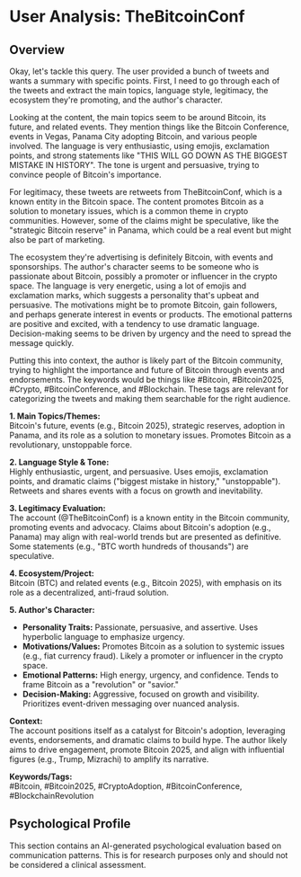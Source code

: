 # User Analysis: TheBitcoinConf

## Overview

<think>
Okay, let's tackle this query. The user provided a bunch of tweets and wants a summary with specific points. First, I need to go through each of the tweets and extract the main topics, language style, legitimacy, the ecosystem they're promoting, and the author's character.

Looking at the content, the main topics seem to be around Bitcoin, its future, and related events. They mention things like the Bitcoin Conference, events in Vegas, Panama City adopting Bitcoin, and various people involved. The language is very enthusiastic, using emojis, exclamation points, and strong statements like "THIS WILL GO DOWN AS THE BIGGEST MISTAKE IN HISTORY". The tone is urgent and persuasive, trying to convince people of Bitcoin's importance.

For legitimacy, these tweets are retweets from TheBitcoinConf, which is a known entity in the Bitcoin space. The content promotes Bitcoin as a solution to monetary issues, which is a common theme in crypto communities. However, some of the claims might be speculative, like the "strategic Bitcoin reserve" in Panama, which could be a real event but might also be part of marketing.

The ecosystem they're advertising is definitely Bitcoin, with events and sponsorships. The author's character seems to be someone who is passionate about Bitcoin, possibly a promoter or influencer in the crypto space. The language is very energetic, using a lot of emojis and exclamation marks, which suggests a personality that's upbeat and persuasive. The motivations might be to promote Bitcoin, gain followers, and perhaps generate interest in events or products. The emotional patterns are positive and excited, with a tendency to use dramatic language. Decision-making seems to be driven by urgency and the need to spread the message quickly.

Putting this into context, the author is likely part of the Bitcoin community, trying to highlight the importance and future of Bitcoin through events and endorsements. The keywords would be things like #Bitcoin, #Bitcoin2025, #Crypto, #BitcoinConference, and #Blockchain. These tags are relevant for categorizing the tweets and making them searchable for the right audience.
</think>

**1. Main Topics/Themes:**  
Bitcoin's future, events (e.g., Bitcoin 2025), strategic reserves, adoption in Panama, and its role as a solution to monetary issues. Promotes Bitcoin as a revolutionary, unstoppable force.  

**2. Language Style & Tone:**  
Highly enthusiastic, urgent, and persuasive. Uses emojis, exclamation points, and dramatic claims ("biggest mistake in history," "unstoppable"). Retweets and shares events with a focus on growth and inevitability.  

**3. Legitimacy Evaluation:**  
The account (@TheBitcoinConf) is a known entity in the Bitcoin community, promoting events and advocacy. Claims about Bitcoin's adoption (e.g., Panama) may align with real-world trends but are presented as definitive. Some statements (e.g., "BTC worth hundreds of thousands") are speculative.  

**4. Ecosystem/Project:**  
Bitcoin (BTC) and related events (e.g., Bitcoin 2025), with emphasis on its role as a decentralized, anti-fraud solution.  

**5. Author's Character:**  
- **Personality Traits:** Passionate, persuasive, and assertive. Uses hyperbolic language to emphasize urgency.  
- **Motivations/Values:** Promotes Bitcoin as a solution to systemic issues (e.g., fiat currency fraud). Likely a promoter or influencer in the crypto space.  
- **Emotional Patterns:** High energy, urgency, and confidence. Tends to frame Bitcoin as a "revolution" or "savior."  
- **Decision-Making:** Aggressive, focused on growth and visibility. Prioritizes event-driven messaging over nuanced analysis.  

**Context:**  
The account positions itself as a catalyst for Bitcoin's adoption, leveraging events, endorsements, and dramatic claims to build hype. The author likely aims to drive engagement, promote Bitcoin 2025, and align with influential figures (e.g., Trump, Mizrachi) to amplify its narrative.  

**Keywords/Tags:**  
#Bitcoin, #Bitcoin2025, #CryptoAdoption, #BitcoinConference, #BlockchainRevolution

## Psychological Profile

This section contains an AI-generated psychological evaluation based on communication patterns. This is for research purposes only and should not be considered a clinical assessment.